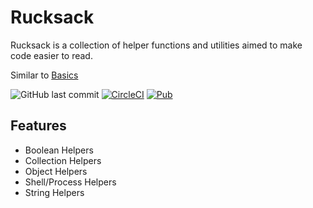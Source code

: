 # Rucksack

Rucksack is a collection of helper functions and utilities aimed to make code easier to read.

Similar to [Basics](https://pub.dev/packages/basics)

![GitHub last commit](https://img.shields.io/github/last-commit/axrs/dart\_rucksack)
[![CircleCI](https://circleci.com/gh/axrs/dart\_rucksack/tree/master.svg?style=svg)](https://circleci.com/gh/axrs/dart\_rucksack/tree/master)
[![Pub](https://img.shields.io/pub/v/rucksack.svg)](https://pub.dartlang.org/packages/rucksack)

## Features

* Boolean Helpers
* Collection Helpers
* Object Helpers
* Shell/Process Helpers
* String Helpers
